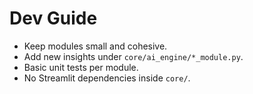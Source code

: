 # Dev Guide

- Keep modules small and cohesive.
- Add new insights under `core/ai_engine/*_module.py`.
- Basic unit tests per module.
- No Streamlit dependencies inside `core/`.
